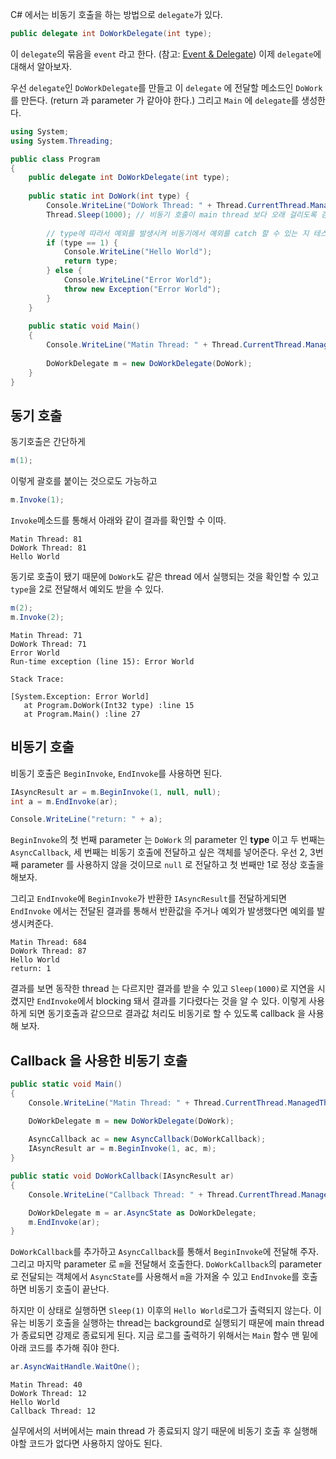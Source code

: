 C# 에서는 비동기 호출을 하는 방법으로 `delegate`가 있다.
```c#
public delegate int DoWorkDelegate(int type);
```
이 `delegate`의 묶음을 `event` 라고 한다. (참고: [Event & Delegate](https://knero.github.io/#/contents?path=/contents/dev/2020/05/11/csharp-event-delegate.md&f=[C#]))
이제 `delegate`에 대해서 알아보자.

우선 `delegate`인 `DoWorkDelegate`를 만들고 이 `delegate` 에 전달할 메소드인 `DoWork` 를 만든다. (return 과 parameter 가 같아야 한다.)
그리고 `Main` 에 `delegate`를 생성한다.
```c#
using System;
using System.Threading;

public class Program
{
	public delegate int DoWorkDelegate(int type);
	
	public static int DoWork(int type) {
		Console.WriteLine("DoWork Thread: " + Thread.CurrentThread.ManagedThreadId); // 같은 thead 에서 동작하는 지 확인
		Thread.Sleep(1000); // 비동기 호출이 main thread 보다 오래 걸리도록 강제 sleep
		
		// type에 따라서 예외를 발생시켜 비동기에서 예외를 catch 할 수 있는 지 테스트
		if (type == 1) {
			Console.WriteLine("Hello World");
			return type;
		} else {
			Console.WriteLine("Error World");
			throw new Exception("Error World");
		}
	}
	
	public static void Main()
	{
		Console.WriteLine("Matin Thread: " + Thread.CurrentThread.ManagedThreadId); // 같은 thead 에서 동작하는 지 확인
		
		DoWorkDelegate m = new DoWorkDelegate(DoWork);
	}
}
```

## 동기 호출
동기호출은 간단하게

```c#
m(1);
```

이렇게 괄호를 붙이는 것으로도 가능하고

```c#
m.Invoke(1);
```

`Invoke`메소드를 통해서 아래와 같이 결과를 확인할 수 이따.

```text
Matin Thread: 81
DoWork Thread: 81
Hello World
```

동기로 호출이 됐기 때문에 `DoWork`도 같은 thread 에서 실행되는 것을 확인할 수 있고 `type`을 2로 전달해서 예외도 받을 수 있다.

```c#
m(2);
m.Invoke(2);
```
```text
Matin Thread: 71
DoWork Thread: 71
Error World
Run-time exception (line 15): Error World

Stack Trace:

[System.Exception: Error World]
   at Program.DoWork(Int32 type) :line 15
   at Program.Main() :line 27
```

## 비동기 호출

비동기 호출은 `BeginInvoke`, `EndInvoke`를 사용하면 된다.

```c#
IAsyncResult ar = m.BeginInvoke(1, null, null);
int a = m.EndInvoke(ar);

Console.WriteLine("return: " + a);
```

`BeginInvoke`의 첫 번째 parameter 는 `DoWork` 의 parameter 인 **type** 이고 두 번째는 `AsyncCallback`, 세 번째는 비동기 호출에 전달하고 싶은 객체를 넣어준다.
우선 2, 3번째 parameter 를 사용하지 않을 것이므로 `null` 로 전달하고 첫 번째만 1로 정상 호출을 해보자.

그리고 `EndInvoke`에 `BeginInvoke`가 반환한 `IAsyncResult`를 전달하게되면 `EndInvoke` 에서는 전달된 결과를 통해서 반환값을 주거나 예외가 발생했다면 예외를 발생시켜준다.

```text
Matin Thread: 684
DoWork Thread: 87
Hello World
return: 1
```

결과를 보면 동작한 thread 는 다르지만 결과를 받을 수 있고 `Sleep(1000)`로 지연을 시켰지만 `EndInvoke`에서 blocking 돼서 결과를 기다렸다는 것을 알 수 있다.
이렇게 사용하게 되면 동기호출과 같으므로 결과값 처리도 비동기로 할 수 있도록 callback 을 사용해 보자.

## Callback 을 사용한 비동기 호출

```c#
public static void Main()
{
	Console.WriteLine("Matin Thread: " + Thread.CurrentThread.ManagedThreadId);

	DoWorkDelegate m = new DoWorkDelegate(DoWork);
	
	AsyncCallback ac = new AsyncCallback(DoWorkCallback);
	IAsyncResult ar = m.BeginInvoke(1, ac, m);
}

public static void DoWorkCallback(IAsyncResult ar)
{
	Console.WriteLine("Callback Thread: " + Thread.CurrentThread.ManagedThreadId);

	DoWorkDelegate m = ar.AsyncState as DoWorkDelegate;
	m.EndInvoke(ar);
}
```

`DoWorkCallback`를 추가하고 `AsyncCallback`를 통해서 `BeginInvoke`에 전달해 주자. 그리고 마지막 parameter 로 `m`을 전달해서 호출한다. 
`DoWorkCallback`의 parameter 로 전달되는 객체에서 `AsyncState`를 사용해서 `m`을 가져올 수 있고 `EndInvoke`를 호출하면 비동기 호출이 끝난다.

하지만 이 상태로 실행하면 `Sleep(1)` 이후의 `Hello World`로그가 출력되지 않는다. 이유는 비동기 호출을 실행하는 thread는 background로 실행되기 때문에
main thread 가 종료되면 강제로 종료되게 된다. 지금 로그를 출력하기 위해서는 `Main` 함수 맨 밑에 아래 코드를 추가해 줘야 한다.

```c#
ar.AsyncWaitHandle.WaitOne();
```

```text
Matin Thread: 40
DoWork Thread: 12
Hello World
Callback Thread: 12
```

실무에서의 서버에서는 main thread 가 종료되지 않기 때문에 비동기 호출 후 실행해야할 코드가 없다면 사용하지 않아도 된다.
